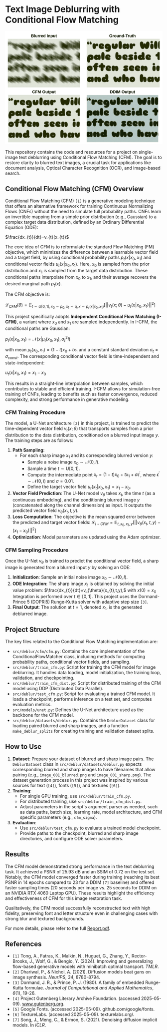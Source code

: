 # Text Image Deblurring with Conditional Flow Matching

![Sample Results](examples/samples_1.png)

This repository contains the code and resources for a project on single-image text deblurring using Conditional Flow Matching (CFM). The goal is to restore clarity to blurred text images, a crucial task for applications like document analysis, Optical Character Recognition (OCR), and image-based search.

## Conditional Flow Matching (CFM) Overview

Conditional Flow Matching (CFM) `[1]` is a generative modeling technique that offers an alternative framework for training Continuous Normalizing Flows (CNFs) without the need to simulate full probability paths. CNFs learn an invertible mapping from a simple prior distribution (e.g., Gaussian) to a complex target data distribution, defined by an Ordinary Differential Equation (ODE):

$\frac{dx_{t}}{dt}=v_{t}(x_{t})$

The core idea of CFM is to reformulate the standard Flow Matching (FM) objective, which minimizes the difference between a learnable vector field and a target field, by using conditional probability paths $p_{t}(x|x_{0},x_{1})$ and conditional vector fields $u_{t}(x|x_{0},x_{1})$. Here, $x_{0}$ is sampled from the prior distribution and $x_{1}$ is sampled from the target data distribution. These conditional paths interpolate from $x_{0}$ to $x_{1}$, and their average recovers the desired marginal path $p_{t}(x)$.

The CFM objective is:

$\mathcal{L}_{CFM}(\theta)=\mathbb{E}_{t\sim U[0,1],x_{0}\sim p_{0},x_{1}\sim q,x\sim p_{t}(x|x_{0},x_{1})} [||v_{t}(x;\theta)-u_{t}(x|x_{0},x_{1})||^{2}]$

This project specifically adopts **Independent Conditional Flow Matching (I-CFM)**, a variant where $x_{0}$ and $x_{1}$ are sampled independently. In I-CFM, the conditional paths are Gaussian:

$p_{t}(x|x_{0},x_{1})=\mathcal{N}(x|\mu_{t}(x_{0},x_{1}),\sigma_{t}^{2}I)$

with mean $\mu_{t}(x_{0},x_{1})=(1-t)x_{0}+tx_{1}$ and a constant standard deviation $\sigma_{t}=\sigma_{const}$. The corresponding conditional vector field is time-independent and state-independent:

$u_{t}(x|x_{0},x_{1})=x_{1}-x_{0}$

This results in a straight-line interpolation between samples, which contributes to stable and efficient training. I-CFM allows for simulation-free training of CNFs, leading to benefits such as faster convergence, reduced complexity, and strong performance in generative modeling.

### CFM Training Procedure

The model, a U-Net architecture `[2]` in this project, is trained to predict the time-dependent vector field $v_{t}(x;\theta)$ that transports samples from a prior distribution to the data distribution, conditioned on a blurred input image $y$. The training steps are as follows:

1.  **Path Sampling**:
    - For each sharp image $x_{1}$ and its corresponding blurred version $y$:
      - Sample a noise image $x_{0}\sim\mathcal{N}(0,I)$.
      - Sample a time $t \sim U[0,1]$.
      - Compute the intermediate point $x_{t}=(1-t)x_{0}+tx_{1}+\sigma\epsilon^{\prime}$, where $\epsilon^{\prime}\sim\mathcal{N}(0,I)$ and $\sigma=0.01$.
      - Define the target vector field $u_{t}(x_{t}|x_{0},x_{1})=x_{1}-x_{0}$.
2.  **Vector Field Prediction**: The U-Net model $v_{\theta}$ takes $x_{t}$, the time $t$ (as a continuous embedding), and the conditioning blurred image $y$ (concatenated along the channel dimension) as input. It outputs the predicted vector field $v_{\theta}(x_{t},t,y)$.
3.  **Loss Computation**: The objective is the mean squared error between the predicted and target vector fields:
    $\mathcal{L}_{I-CFM}=\mathbb{E}_{t,x_{0},x_{1},y}[||v_{\theta}(x_{t},t,y)-(x_{1}-x_{0})||^{2}]$
4.  **Optimization**: Model parameters are updated using the Adam optimizer.

### CFM Sampling Procedure

Once the U-Net $v_{\theta}$ is trained to predict the conditional vector field, a sharp image is generated from a blurred input $y$ by solving an ODE:

1.  **Initialization**: Sample an initial noise image $x_{0}\sim\mathcal{N}(0,I)$.
2.  **ODE Integration**: The sharp image $x_{1}$ is obtained by solving the initial value problem:
    $\frac{dx_{t}}{dt}=v_{\theta}(x_{t},t,y),$ with $x(0)=x_{0}$
    Integration is performed over $t \in [0,1]$. This project uses the Dormand-Prince 5 (DOPRI5) Runge-Kutta solver with adaptive step size `[3]`.
3.  **Final Output**: The solution at $t=1$, denoted $x_{1}$, is the generated deblurred image.

## Project Structure

The key files related to the Conditional Flow Matching implementation are:

- `src/deblur/cfm/cfm.py`: Contains the core implementation of the ConditionalFlowMatcher class, including methods for computing probability paths, conditional vector fields, and sampling.
- `src/deblur/train_cfm.py`: Script for training the CFM model for image deblurring. It handles data loading, model initialization, the training loop, validation, and checkpointing.
- `src/deblur/train_cfm_dist.py`: Script for distributed training of the CFM model using DDP (Distributed Data Parallel).
- `src/deblur/test_cfm.py`: Script for evaluating a trained CFM model. It loads a checkpoint, performs inference on a test set, and computes evaluation metrics.
- `src/models/unet.py`: Defines the U-Net architecture used as the backbone for the CFM model.
- `src/deblur/datasets/deblur.py`: Contains the `DeblurDataset` class for loading paired blurred and sharp images, and a function `make_deblur_splits` for creating training and validation dataset splits.

## How to Use

1.  **Dataset**: Prepare your dataset of blurred and sharp image pairs. The `DeblurDataset` class in `src/deblur/datasets/deblur.py` expects corresponding blurred and sharp images to have filenames that allow pairing (e.g., `image_001_blurred.png` and `image_001_sharp.png`). The dataset generation process in this project was inspired by various sources for text (`[4]`), fonts (`[5]`), and textures (`[6]`).
2.  **Training**:
    - For single GPU training, use `src/deblur/train_cfm.py`.
    - For distributed training, use `src/deblur/train_cfm_dist.py`.
    - Adjust parameters in the script's argument parser as needed, such as data paths, batch size, learning rate, model architecture, and CFM specific parameters (e.g., `cfm_sigma`).
3.  **Evaluation**:
    - Use `src/deblur/test_cfm.py` to evaluate a trained model checkpoint.
    - Provide paths to the checkpoint, blurred and sharp image directories, and configure ODE solver parameters.

## Results

The CFM model demonstrated strong performance in the text deblurring task. It achieved a PSNR of 25.93 dB and an SSIM of 0.72 on the test set. Notably, the CFM model converged faster during training (reaching its best PSNR in 14 epochs compared to 23 for a DDIM `[7]` baseline) and offered faster sampling times (20 seconds per image vs. 25 seconds for DDIM on an NVIDIA RTX 4060 Laptop GPU). These results highlight the efficiency and effectiveness of CFM for this image restoration task.

Qualitatively, the CFM model successfully reconstructed text with high fidelity, preserving font and letter structure even in challenging cases with strong blur and textured backgrounds.

For more details, please refer to the full [Report.pdf](Report.pdf).

## References

- `[1]` Tong, A., Fatras, K., Malkin, N., Huguet, G., Zhang, Y., Rector-Brooks, J., Wolf, G., & Bengio, Y. (2024). Improving and generalizing flow-based generative models with minibatch optimal transport. _TMLR_.
- `[2]` Dhariwal, P., & Nichol, A. (2021). Diffusion models beat gans on image synthesis. _NeurIPS_, _34_, 8780-8794.
- `[3]` Dormand, J. R., & Prince, P. J. (1980). A family of embedded Runge-Kutta formulae. _Journal of Computational and Applied Mathematics_, _6_(1), 19-26.
- `[4]` Project Gutenberg Literary Archive Foundation. (accessed 2025-05-09). www.gutenberg.org.
- `[5]` Google Fonts. (accessed 2025-05-09). github.com/google/fonts.
- `[6]` TextureLabs. (accessed 2025-05-09). texturelabs.org/.
- `[7]` Song, J., Meng, C., & Ermon, S. (2021). Denoising diffusion implicit models. In _ICLR_.
